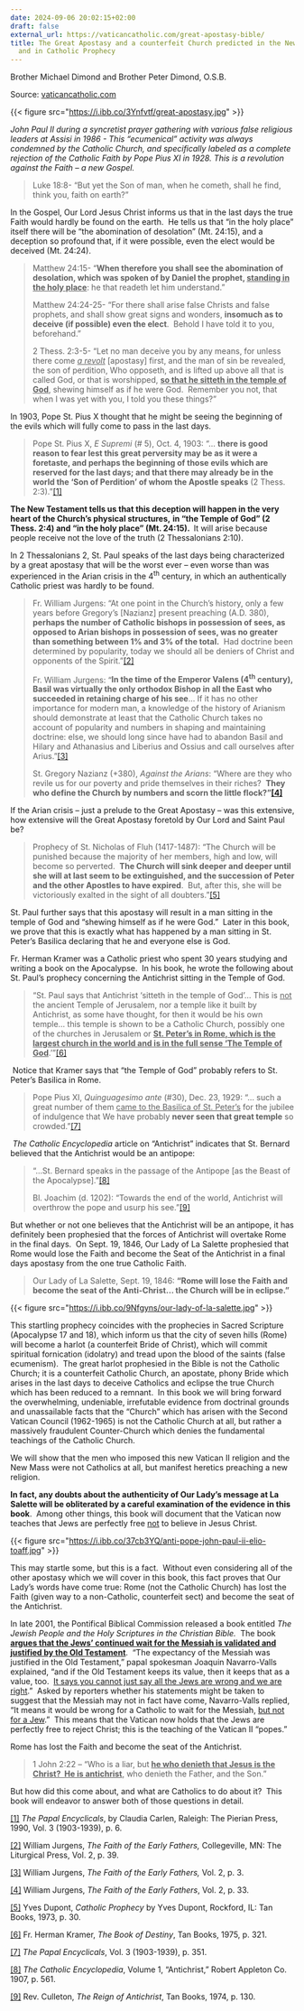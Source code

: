 ```yaml
---
date: 2024-09-06 20:02:15+02:00
draft: false
external_url: https://vaticancatholic.com/great-apostasy-bible/
title: The Great Apostasy and a counterfeit Church predicted in the New Testament
  and in Catholic Prophecy
---
```



Brother Michael Dimond and Brother Peter Dimond, O.S.B.

Source: [vaticancatholic.com](https://vaticancatholic.com/great-apostasy-bible/)

{{< figure src="https://i.ibb.co/3Ynfvtf/great-apostasy.jpg" >}}

*John Paul II during a syncretist prayer gathering with various false religious leaders at Assisi in 1986 - This “ecumenical” activity was always condemned by the Catholic Church, and specifically labeled as a complete rejection of the Catholic Faith by Pope Pius XI in 1928.  This is a revolution against the Faith – a new Gospel.*

<blockquote>
<p>Luke 18:8- “But yet the Son of man, when he cometh, shall he find, think you, faith on earth?”</p>
</blockquote>
<p>In the Gospel, Our Lord Jesus Christ informs us that in the last days the true Faith would hardly be found on the earth.&nbsp; He tells us that “in the holy place” itself there will be “the abomination of desolation” (Mt. 24:15), and a deception so profound that, if it were possible, even the elect would be deceived (Mt. 24:24).&nbsp;</p>
<blockquote>
<p>Matthew 24:15- “<strong>When therefore you shall see the abomination of desolation, which was spoken of by Daniel the prophet, <u>standing in the holy place</u></strong>: he that readeth let him understand.”</p>
<p>Matthew 24:24-25- “For there shall arise false Christs and false prophets, and shall show great signs and wonders, <strong>insomuch as to deceive (if possible) even the elect</strong>.&nbsp; Behold I have told it to you, beforehand.”</p>
<p>2 Thess. 2:3-5- “Let no man deceive you by any means, for unless there come <em><u>a revolt</u></em> [apostasy] first, and the man of sin be revealed, the son of perdition, Who opposeth, and is lifted up above all that is called God, or that is worshipped, <strong><u>so that he sitteth in the temple of God</u></strong>, shewing himself as if he were God.&nbsp; Remember you not, that when I was yet with you, I told you these things?”</p>
</blockquote>
<p>In 1903, Pope St. Pius X thought that he might be seeing the beginning of the evils which will fully come to pass in the last days.</p>
<blockquote>
<p>Pope St. Pius X, <em>E Supremi</em> (# 5), Oct. 4, 1903: “… <strong>there is good reason to fear lest this great perversity may be as it were a foretaste, and perhaps the beginning of those evils which are reserved for the last days; and that there may already be in the world the ‘Son of Perdition’ of whom the Apostle speaks</strong> (2 Thess. 2:3).”<a href="#_edn1" name="_ednref1">[1]</a></p>
</blockquote>
<p><strong>The New Testament tells us that this deception will happen in the very heart of the Church’s physical structures,</strong> <strong>in “the Temple of God” (2 Thess. 2:4) and “in the holy place” (Mt. 24:15).&nbsp; </strong>It will arise because people receive not the love of the truth (2 Thessalonians 2:10).</p>
<p>In 2 Thessalonians 2, St. Paul speaks of the last days being characterized by a great apostasy that will be the worst ever – even worse than was experienced in the Arian crisis in the 4<sup>th</sup> century, in which an authentically Catholic priest was hardly to be found.</p>
<blockquote>
<p>Fr. William Jurgens: “At one point in the Church’s history, only a few years before Gregory’s [Nazianz] present preaching (A.D. 380), <strong>perhaps the number of Catholic bishops in possession of sees, as opposed to Arian bishops in possession of sees, was no greater than something between 1% and 3% of the total.</strong>&nbsp; Had doctrine been determined by popularity, today we should all be deniers of Christ and opponents of the Spirit.”<a href="#_edn2" name="_ednref2">[2]</a></p>
<p>Fr. William Jurgens: “<strong>In the time of the Emperor Valens (4<sup>th</sup> century), Basil was virtually the only orthodox Bishop in all the East who succeeded in retaining charge of his see</strong>… If it has no other importance for modern man, a knowledge of the history of Arianism should demonstrate at least that the Catholic Church takes no account of popularity and numbers in shaping and maintaining doctrine: else, we should long since have had to abandon Basil and Hilary and Athanasius and Liberius and Ossius and call ourselves after Arius.”<a href="#_edn3" name="_ednref3">[3]</a></p>
<p>St. Gregory Nazianz (+380), <em>Against the Arians</em>: “Where are they who revile us for our poverty and pride themselves in their riches?&nbsp; <strong>They who define the Church by numbers and scorn the little flock?”<a href="#_edn4" name="_ednref4">[4]</a></strong></p>
</blockquote>
<p>If the Arian crisis – just a prelude to the Great Apostasy – was this extensive, how extensive will the Great Apostasy foretold by Our Lord and Saint Paul be?&nbsp;</p>
<blockquote>
<p>Prophecy of St. Nicholas of Fluh (1417-1487): “The Church will be punished because the majority of her members, high and low, will become so perverted.&nbsp; <strong>The Church will sink deeper and deeper until she will at last seem to be extinguished, and the succession of Peter and the other Apostles to have expired</strong>.&nbsp; But, after this, she will be victoriously exalted in the sight of all doubters.”<a href="#_edn5" name="_ednref5">[5]</a></p>
</blockquote>
<p>St. Paul further says that this apostasy will result in a man sitting in the temple of God and “shewing himself as if he were God.”&nbsp; Later in this book, we prove that this is exactly what has happened by a man sitting in St. Peter’s Basilica declaring that he and everyone else is God.<em>&nbsp; </em></p>
<p>Fr. Herman Kramer was a Catholic priest who spent 30 years studying and writing a book on the Apocalypse.&nbsp; In his book, he wrote the following about St. Paul’s prophecy concerning the Antichrist sitting in the Temple of God.&nbsp;</p>
<blockquote>
<p>“St. Paul says that Antichrist ‘sitteth in the temple of God’… This is <u>not</u> the ancient Temple of Jerusalem, nor a temple like it built by Antichrist, as some have thought, for then it would be his own temple… this temple is shown to be a Catholic Church, possibly one of the churches in Jerusalem or <strong><u>St. Peter’s in Rome, which is the largest church in the world and is in the full sense ‘The Temple of God</u></strong>.’”<a href="#_edn6" name="_ednref6">[6]</a></p>
</blockquote>
<p><em>&nbsp;</em>Notice that Kramer says that “the Temple of God” probably refers to St. Peter’s Basilica in Rome.</p>
<blockquote>
<p>Pope Pius XI, <em>Quinguagesimo ante</em> (#30), Dec. 23, 1929: “… such a great number of them <u>came to the Basilica of St. Peter’s</u> for the jubilee of indulgence that We have probably <strong>never seen that great temple</strong> so crowded.”<a href="#_edn7" name="_ednref7">[7]</a></p>
</blockquote>
<p><em>&nbsp;</em><em>The Catholic Encyclopedia</em> article on “Antichrist” indicates that St. Bernard believed that the Antichrist would be an antipope:</p>
<blockquote>
<p>“...St. Bernard speaks in the passage of the Antipope [as the Beast of the Apocalypse].”<a href="#_edn8" name="_ednref8">[8]</a></p>
<p>Bl. Joachim (d. 1202): “Towards the end of the world, Antichrist will overthrow the pope and usurp his see.”<a href="#_edn9" name="_ednref9">[9]</a></p>
</blockquote>
<p>But whether or not one believes that the Antichrist will be an antipope, it has definitely been prophesied that the forces of Antichrist will overtake Rome in the final days.&nbsp; On Sept. 19, 1846, Our Lady of La Salette prophesied that Rome would lose the Faith and become the Seat of the Antichrist in a final days apostasy from the one true Catholic Faith.</p>
<blockquote>
<p>Our Lady of La Salette, Sept. 19, 1846: <strong>“Rome will lose the Faith and become the seat of the Anti-Christ… the Church will be in eclipse.”</strong></p>
</blockquote>

{{< figure src="https://i.ibb.co/9Nfgyns/our-lady-of-la-salette.jpg" >}}

<p>This startling prophecy coincides with the prophecies in Sacred Scripture (Apocalypse 17 and 18), which inform us that the city of seven hills (Rome) will become a harlot (a counterfeit Bride of Christ), which will commit spiritual fornication (idolatry) and tread upon the blood of the saints (false ecumenism).&nbsp; The great harlot prophesied in the Bible is not the Catholic Church; it is a counterfeit Catholic Church, an apostate, phony Bride which arises in the last days to deceive Catholics and eclipse the true Church which has been reduced to a remnant.&nbsp; In this book we will bring forward the overwhelming, undeniable, irrefutable evidence from doctrinal grounds and unassailable facts that the “Church” which has arisen with the Second Vatican Council (1962-1965) is not the Catholic Church at all, but rather a massively fraudulent Counter-Church which denies the fundamental teachings of the Catholic Church.</p>
<p>We will show that the men who imposed this new Vatican II religion and the New Mass were not Catholics at all, but manifest heretics preaching a new religion.</p>
<p><strong>In fact, any doubts about the authenticity of Our Lady’s message at La Salette will be obliterated by a careful examination of the evidence in this book</strong>.&nbsp; Among other things, this book will document that the Vatican now teaches that Jews are perfectly free <u>not</u> to believe in Jesus Christ.</p>

{{< figure src="https://i.ibb.co/37cb3YQ/anti-pope-john-paul-ii-elio-toaff.jpg" >}}

<p>This may startle some, but this is a fact.&nbsp; Without even considering all of the other apostasy which we will cover in this book, this fact proves that Our Lady’s words have come true: Rome (not the Catholic Church) has lost the Faith (given way to a non-Catholic, counterfeit sect) and become the seat of the Antichrist.&nbsp;</p>
<p>In late 2001, the Pontifical Biblical Commission released a book entitled <em>The Jewish People and the Holy Scriptures in the Christian Bible.&nbsp; </em>The book <strong><u>argues that the Jews’ continued wait for the Messiah is validated and justified by the Old Testament</u></strong>.&nbsp; “The expectancy of the Messiah was justified in the Old Testament,” papal spokesman Joaquin Navarro-Valls explained, “and if the Old Testament keeps its value, then it keeps that as a value, too.&nbsp; <u>It says you cannot just say all the Jews are wrong and we are right</u>.”&nbsp; Asked by reporters whether his statements might be taken to suggest that the Messiah may not in fact have come, Navarro-Valls replied, “It means it would be wrong for a Catholic to wait for the Messiah, <u>but not for a Jew</u>.”&nbsp; This means that the Vatican now holds that the Jews are perfectly free to reject Christ; this is the teaching of the Vatican II “popes.”</p>
<p>Rome has lost the Faith and become the seat of the Antichrist.&nbsp;</p>
<blockquote>
<p>1 John 2:22 – “Who is a liar, but<strong> <u>he who denieth that Jesus is the Christ? &nbsp;He is antichrist</u></strong><u>,</u> who denieth the Father, and the Son.”</p>
</blockquote>
<p>But how did this come about, and what are Catholics to do about it?&nbsp; This book will endeavor to answer both of those questions in detail.</p>

<div class="footnotes">

<div><p><a href="#_ednref1" name="_edn1">[1]</a> <em>The Papal Encyclicals</em>, by Claudia Carlen, Raleigh: The Pierian Press, 1990, Vol. 3 (1903-1939), p. 6.</p></div>
<div><p><a href="#_ednref2" name="_edn2">[2]</a> William Jurgens, <em>The Faith of the Early Fathers,</em> Collegeville, MN: The Liturgical Press, Vol. 2, p. 39.</p></div>
<div><p><a href="#_ednref3" name="_edn3">[3]</a> William Jurgens, <em>The Faith of the Early Fathers,</em> Vol. 2, p. 3.</p></div>
<div><p><a href="#_ednref4" name="_edn4">[4]</a> William Jurgens, <em>The Faith of the Early Fathers</em>, Vol. 2, p. 33.</p></div>
<div><p><a href="#_ednref5" name="_edn5">[5]</a> Yves Dupont, <em>Catholic Prophecy</em> by Yves Dupont, Rockford, IL: Tan Books, 1973, p. 30.</p></div>
<div><p><a href="#_ednref6" name="_edn6">[6]</a> Fr. Herman Kramer, <em>The Book of Destiny</em>, Tan Books, 1975, p. 321.</p></div>
<div><p><a href="#_ednref7" name="_edn7">[7]</a> <em>The Papal Encyclicals</em>, Vol. 3 (1903-1939), p. 351.</p></div>
<div><p><a href="#_ednref8" name="_edn8">[8]</a> <em>The Catholic Encyclopedia</em>, Volume 1, “Antichrist,” Robert Appleton Co. 1907, p. 561.</p></div>
<div><p><a href="#_ednref9" name="_edn9">[9]</a> Rev. Culleton, <em>The Reign of Antichrist</em>, Tan Books, 1974, p. 130.</p></div></div>
